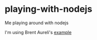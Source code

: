 # playing-with-nodejs
Me playing around with nodejs

I'm using Brent Aureli's [example](https://www.youtube.com/playlist?list=PLZm85UZQLd2Q946FgnllFFMa0mfQLrYDLexample "NodeJS Tutorial")